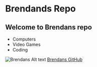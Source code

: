 
# Brendands Repo
## Welcome to Brendans repo

- Computers
- Video Games
- Coding

![Brendans Alt text](https://google.com/brendan)
[Brendans GitHub](https://githuib.com/brendan)


